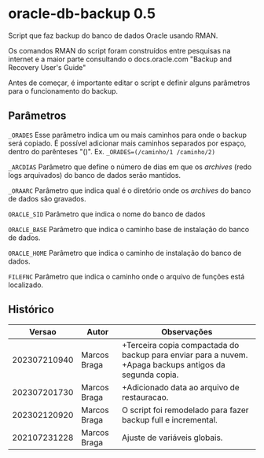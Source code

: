 # oracle-db-backup 0.5

Script que faz backup do banco de dados Oracle usando RMAN.

Os comandos RMAN do script foram construídos entre pesquisas na internet e a 
maior parte consultando o docs.oracle.com "Backup and Recovery User's Guide"

Antes de começar, é importante editar o script e definir alguns parâmetros 
para o funcionamento do backup.

## Parâmetros
`_ORADES`
Esse parâmetro indica um ou mais caminhos para onde o backup será copiado. É 
possível adicionar mais caminhos separados por espaço, dentro do parênteses 
"()". Ex.
`_ORADES=(/caminho/1 /caminho/2)`

`_ARCDIAS`
Parâmetro que define o número de dias em que os _archives_ (redo logs 
arquivados) do banco de dados serão mantidos.

`_ORAARC`
Parâmetro que indica qual é o diretório onde os _archives_ do banco de dados 
são gravados.

`ORACLE_SID`
Parâmetro que indica o nome do banco de dados

`ORACLE_BASE`
Parâmetro que indica o caminho base de instalação do banco de dados.

`ORACLE_HOME`
Parâmetro que indica o caminho de instalação do banco de dados.

`FILEFNC`
Parâmetro que indica o caminho onde o arquivo de funções está localizado.


## Histórico
|Versao       |Autor        |Observações
|-------------|-------------|---------------------------------------------------
|202307210940 |Marcos Braga |+Terceira copia compactada do backup para enviar para a nuvem. +Apaga backups antigos da segunda copia.
|202307201730 |Marcos Braga |+Adicionado data ao arquivo de restauracao.
|202302120920 |Marcos Braga |O script foi remodelado para fazer backup full e incremental.
|202107231228 |Marcos Braga |Ajuste de variáveis globais.
